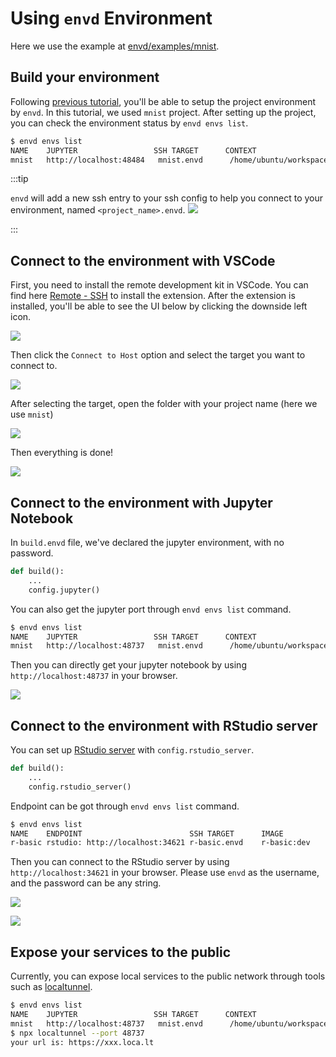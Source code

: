 # Using `envd` Environment

Here we use the example at [envd/examples/mnist](https://github.com/tensorchord/envd/tree/main/examples/mnist).

## Build your environment

Following [previous tutorial](/guide/build-envd), you'll be able to setup the project environment by `envd`. In this tutorial, we used `mnist` project.
After setting up the project, you can check the environment status by `envd envs list`.

```bash
$ envd envs list
NAME    JUPYTER                 SSH TARGET      CONTEXT                                         IMAGE           GPU     CUDA    CUDNN   STATUS          CONTAINER ID 
mnist   http://localhost:48484   mnist.envd      /home/ubuntu/workspace/envd/examples/mnist      mnist:dev       false   <none>  <none>  Up 2 hours      f3452559ee20
```

:::tip

`envd` will add a new ssh entry to your ssh config to help you connect to your environment, named `<project_name>.envd`.
![](./assets/sshentry.jpg)

:::
## Connect to the environment with VSCode

First, you need to install the remote development kit in VSCode. You can find here [Remote - SSH](https://marketplace.visualstudio.com/items?itemName=ms-vscode-remote.remote-ssh) to install the extension. After the extension is installed, you'll be able to see the UI below by clicking the downside left icon.

![](./assets/vscodessh.png)

Then click the `Connect to Host` option and select the target you want to connect to.

![](./assets/pj.png)

After selecting the target, open the folder with your project name (here we use `mnist`)

![](./assets/openfolder.jpg)

Then everything is done!

![](./assets/done.jpg)
## Connect to the environment with Jupyter Notebook

In `build.envd` file, we've declared the jupyter environment, with no password.

```python
def build():
    ...
    config.jupyter()
```

You can also get the jupyter port through `envd envs list` command.

```bash
$ envd envs list
NAME    JUPYTER                 SSH TARGET      CONTEXT                                         IMAGE           GPU     CUDA    CUDNN   STATUS          CONTAINER ID 
mnist   http://localhost:48737   mnist.envd      /home/ubuntu/workspace/envd/examples/mnist      mnist:dev       false   <none>  <none>  Up 2 hours      f3452559ee20
```

Then you can directly get your jupyter notebook by using `http://localhost:48737` in your browser.

![](https://i.imgur.com/weg3v9p.png)

## Connect to the environment with RStudio server

You can set up [RStudio server](https://www.rstudio.com/products/rstudio/download-server/) with `config.rstudio_server`.

<custom-title title="build.envd">

```python
def build():
    ...
    config.rstudio_server()
```

</custom-title>

Endpoint can be got through `envd envs list` command.

```bash
$ envd envs list
NAME    ENDPOINT                        SSH TARGET      IMAGE           GPU     CUDA    CUDNN   STATUS          CONTAINER ID 
r-basic rstudio: http://localhost:34621 r-basic.envd    r-basic:dev     false   <none>  <none>  Up 6 hours      1eb7d40e5a8a
```

Then you can connect to the RStudio server by using `http://localhost:34621` in your browser. Please use `envd` as the username, and the password can be any string.

![](./assets/rstudio.png)

![](./assets/rstudio-main.png)

## Expose your services to the public

Currently, you can expose local services to the public network through tools such as [localtunnel](https://github.com/localtunnel/localtunnel).

```bash
$ envd envs list
NAME    JUPYTER                 SSH TARGET      CONTEXT                                         IMAGE           GPU     CUDA    CUDNN   STATUS          CONTAINER ID
mnist   http://localhost:48737   mnist.envd      /home/ubuntu/workspace/envd/examples/mnist      mnist:dev       false   <none>  <none>  Up 2 hours      f3452559ee20
$ npx localtunnel --port 48737
your url is: https://xxx.loca.lt
```
